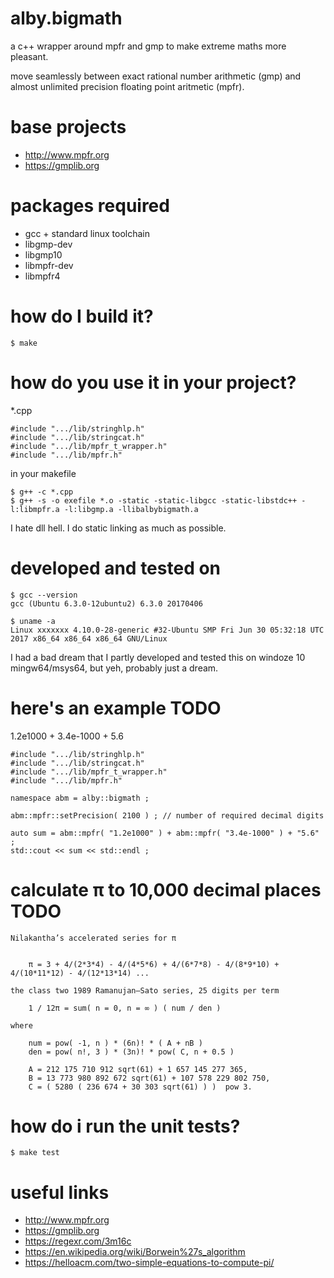 # alby.bigmath

a c++ wrapper around mpfr and gmp to make extreme maths more pleasant.

move seamlessly between exact rational number arithmetic (gmp) and almost unlimited precision floating point aritmetic (mpfr).


# base projects

* http://www.mpfr.org
* https://gmplib.org


# packages required

* gcc + standard linux toolchain
* libgmp-dev
* libgmp10
* libmpfr-dev
* libmpfr4


# how do I build it?

```
$ make 
```


# how do you use it in your project?

*.cpp

```
#include ".../lib/stringhlp.h"
#include ".../lib/stringcat.h"
#include ".../lib/mpfr_t_wrapper.h"
#include ".../lib/mpfr.h"
```

in your makefile

```
$ g++ -c *.cpp
$ g++ -s -o exefile *.o -static -static-libgcc -static-libstdc++ -l:libmpfr.a -l:libgmp.a -llibalbybigmath.a
```

I hate dll hell. I do static linking as much as possible.


# developed and tested on

```
$ gcc --version
gcc (Ubuntu 6.3.0-12ubuntu2) 6.3.0 20170406
```

```
$ uname -a
Linux xxxxxxx 4.10.0-28-generic #32-Ubuntu SMP Fri Jun 30 05:32:18 UTC 2017 x86_64 x86_64 x86_64 GNU/Linux
```

I had a bad dream that I partly developed and tested this on windoze 10 mingw64/msys64, but yeh, probably just a dream.


# here's an example TODO

1.2e1000 + 3.4e-1000 + 5.6 

```
#include ".../lib/stringhlp.h"
#include ".../lib/stringcat.h"
#include ".../lib/mpfr_t_wrapper.h"
#include ".../lib/mpfr.h"

namespace abm = alby::bigmath ; 

abm::mpfr::setPrecision( 2100 ) ; // number of required decimal digits

auto sum = abm::mpfr( "1.2e1000" ) + abm::mpfr( "3.4e-1000" ) + "5.6" ;
std::cout << sum << std::endl ;
```


# calculate π to 10,000 decimal places TODO

```
Nilakantha’s accelerated series for π


	π = 3 + 4/(2*3*4) - 4/(4*5*6) + 4/(6*7*8) - 4/(8*9*10) + 4/(10*11*12) - 4/(12*13*14) ...
```

```
the class two 1989 Ramanujan–Sato series, 25 digits per term

	1 / 12π = sum( n = 0, n = ∞ ) ( num / den )

where 

	num = pow( -1, n ) * (6n)! * ( A + nB )
	den = pow( n!, 3 ) * (3n)! * pow( C, n + 0.5 )

	A = 212 175 710 912 sqrt(61) + 1 657 145 277 365,
	B = 13 773 980 892 672 sqrt(61) + 107 578 229 802 750,
	C = ( 5280 ( 236 674 + 30 303 sqrt(61) ) )  pow 3.
```


# how do i run the unit tests?

```
$ make test
```


# useful links

* http://www.mpfr.org
* https://gmplib.org
* https://regexr.com/3m16c
* https://en.wikipedia.org/wiki/Borwein%27s_algorithm
* https://helloacm.com/two-simple-equations-to-compute-pi/







